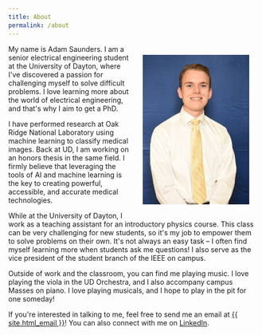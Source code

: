 ```yaml
---
title: About
permalink: /about
---
```


<style>
    .headshot {
        width: auto;
        height: 300px;
        float: right;
        padding: 20px
    }
</style>
<img src="/assets/images/headshot.jpg" class="headshot">

My name is Adam Saunders. I am a senior electrical engineering student at the University of Dayton, where I've discovered a passion for challenging myself to solve difficult problems. I love learning more about the world of electrical engineering, and that's why I aim to get a PhD.

I have performed research at Oak Ridge National Laboratory using machine learning to classify medical images. Back at UD, I am working on an honors thesis in the same field. I firmly believe that leveraging the tools of AI and machine learning is the key to creating powerful, accessible, and accurate medical technologies.

While at the University of Dayton, I work as a teaching assistant for an introductory physics course. This class can be very challenging for new students, so it's my job to empower them to solve problems on their own. It's not always an easy task – I often find myself learning more when students ask me questions! I also serve as the vice president of the student branch of the IEEE on campus.

Outside of work and the classroom, you can find me playing music. I love playing the viola in the UD Orchestra, and I also accompany campus Masses on piano. I love playing musicals, and I hope to play in the pit for one someday!

If you're interested in talking to me, feel free to send me an email at <a class="u-email" href="mailto:{{ site.email  }}">{{ site.html_email }}</a>! You can also connect with me on <a href="https://www.linkedin.com/in/{{ site.linkedin_username| cgi_escape | escape }}">LinkedIn</a>.